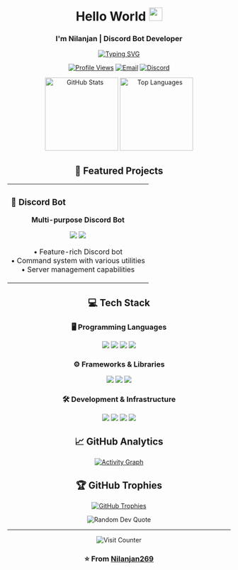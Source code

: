 <div align="center">

# Hello World <img src="https://media.giphy.com/media/hvRJCLFzcasrR4ia7z/giphy.gif" width="30">
### I'm Nilanjan | Discord Bot Developer

[![Typing SVG](https://readme-typing-svg.demolab.com?font=Fira+Code&pause=1000&center=true&vCenter=true&width=435&lines=Discord+Bot+Developer;Python+Enthusiast;CS+Student)](https://git.io/typing-svg)

<p align="center">
  <a href="https://github.com/Nilanjan269"><img src="https://komarev.com/ghpvc/?username=Nilanjan269&label=Profile%20Views&color=blueviolet&style=flat" alt="Profile Views"/></a>
  <a href="mailto:your-email@example.com"><img src="https://img.shields.io/badge/Email-your--email@example.com-red?style=flat&logo=gmail" alt="Email"/></a>
  <a href="https://discord.com/users/your-discord-id"><img src="https://img.shields.io/badge/Discord-Username-5865F2?style=flat&logo=discord" alt="Discord"/></a>
</p>

<div align="center">
  <img src="https://github-readme-stats.vercel.app/api?username=Nilanjan269&show_icons=true&theme=radical" alt="GitHub Stats" height="165" />
  <img src="https://github-readme-stats.vercel.app/api/top-langs/?username=Nilanjan269&layout=compact&theme=radical" alt="Top Languages" height="165" />
</div>


## 🚀 Featured Projects

<table>
  <tr>
    <td width="100%">
      <h3>🤖 Discord Bot</h3>
      <div align="center">
        <p><strong>Multi-purpose Discord Bot</strong></p>
        <a href="https://github.com/Nilanjan269/discord-bot"><img src="https://img.shields.io/badge/Python-3776AB?style=for-the-badge&logo=python&logoColor=white"/></a>
        <a href="https://github.com/Nilanjan269/discord-bot"><img src="https://img.shields.io/badge/Discord-5865F2?style=for-the-badge&logo=discord&logoColor=white"/></a>
        <p>• Feature-rich Discord bot<br>• Command system with various utilities<br>• Server management capabilities</p>
      </div>
    </td>
  </tr>
</table>


## 💻 Tech Stack

### 🖥️ Programming Languages
<p align="center">
  <img src="https://img.shields.io/badge/Python-3776AB?style=for-the-badge&logo=python&logoColor=white"/>
  <img src="https://img.shields.io/badge/JavaScript-F7DF1E?style=for-the-badge&logo=javascript&logoColor=black"/>
  <img src="https://img.shields.io/badge/HTML5-E34F26?style=for-the-badge&logo=html5&logoColor=white"/>
  <img src="https://img.shields.io/badge/CSS3-1572B6?style=for-the-badge&logo=css3&logoColor=white"/>
</p>

### ⚙️ Frameworks & Libraries
<p align="center">
  <img src="https://img.shields.io/badge/discord.py-5865F2?style=for-the-badge&logo=discord&logoColor=white"/>
  <img src="https://img.shields.io/badge/Flask-000000?style=for-the-badge&logo=flask&logoColor=white"/>
  <img src="https://img.shields.io/badge/SQLite-003B57?style=for-the-badge&logo=sqlite&logoColor=white"/>
</p>

### 🛠️ Development & Infrastructure
<p align="center">
  <img src="https://img.shields.io/badge/Git-F05032?style=for-the-badge&logo=git&logoColor=white"/>
  <img src="https://img.shields.io/badge/GitHub-181717?style=for-the-badge&logo=github&logoColor=white"/>
  <img src="https://img.shields.io/badge/VS_Code-007ACC?style=for-the-badge&logo=visual-studio-code&logoColor=white"/>
  <img src="https://img.shields.io/badge/Heroku-430098?style=for-the-badge&logo=heroku&logoColor=white"/>
</p>


## 📈 GitHub Analytics
[![Activity Graph](https://github-readme-activity-graph.vercel.app/graph?username=Nilanjan269&theme=react-dark)](https://github.com/ashutosh00710/github-readme-activity-graph)

## 🏆 GitHub Trophies
[![GitHub Trophies](https://github-profile-trophy.vercel.app/?username=Nilanjan269&theme=radical&row=1&column=7)](https://github.com/ryo-ma/github-profile-trophy)


<p align="center">
  <img src="https://quotes-github-readme.vercel.app/api?type=horizontal&theme=radical" alt="Random Dev Quote"/>
</p>

---
<div align="center">
  <img src="https://profile-counter.glitch.me/Nilanjan269/count.svg" alt="Visit Counter"/>
  
  ### ⭐️ From [Nilanjan269](https://github.com/Nilanjan269)
</div>
